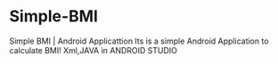 # Simple-BMI
Simple BMI | Android Applicattion
Its is a simple Android Application to calculate BMI!
Xml,JAVA in ANDROID STUDIO
